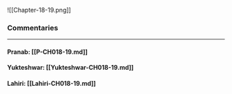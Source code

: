 ![[Chapter-18-19.png]]

### Commentaries

---

#### Pranab: [[P-CH018-19.md]]

#### Yukteshwar: [[Yukteshwar-CH018-19.md]]

#### Lahiri: [[Lahiri-CH018-19.md]]

